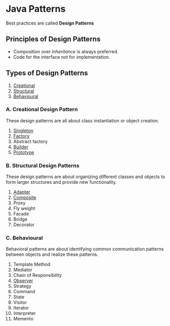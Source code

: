 # Java Patterns

Best practices are called **Design Patterns**

## Principles of Design Patterns

* Composition over _inheritance_ is always preferred.
* Code for the interface not for implementation.

## Types of Design Patterns

1. [Creational](./#a-creational-design-pattern)
2. [Structural](./#b-structural-design-patterns)
3. [Behavioural](./#c-behavioural)

### A. Creational Design Pattern

These design patterns are all about class instantiation or object creation.

1. [Singleton](https://github.com/tuhin47/Learning-Topis/tree/8443aea3bdc1d15b1cf6984711a77f9054c22ad7/docs/pattern/docs/pattern/singleton-design-pattern.md)
2. [Factory](https://github.com/tuhin47/Learning-Topis/tree/8443aea3bdc1d15b1cf6984711a77f9054c22ad7/docs/pattern/docs/pattern/factory-design-pattern.md)
3. Abstract factory
4. [Builder](https://github.com/tuhin47/Learning-Topis/tree/8443aea3bdc1d15b1cf6984711a77f9054c22ad7/docs/pattern/docs/pattern/builder-design-pattern.md)
5. [Prototype](https://github.com/tuhin47/Learning-Topis/tree/8443aea3bdc1d15b1cf6984711a77f9054c22ad7/docs/pattern/docs/pattern/prototype-design-pattern.md)

### B. Structural Design Patterns

These design patterns are about organizing different classes and objects to form larger structures and provide new functionality.

1. [Adapter](https://github.com/tuhin47/Learning-Topis/tree/8443aea3bdc1d15b1cf6984711a77f9054c22ad7/docs/pattern/docs/pattern/adapter-design-pattern.md)
2. [Composite](https://github.com/tuhin47/Learning-Topis/tree/8443aea3bdc1d15b1cf6984711a77f9054c22ad7/docs/pattern/docs/pattern/composite-design-pattern.md)
3. Proxy
4. Fly weight
5. Facade
6. Bridge
7. Decorator

### C. Behavioural

Behavioral patterns are about identifying common communication patterns between objects and realize these patterns.

1. Template Method
2. Mediator
3. Chain of Responsibility
4. [Observer](https://github.com/tuhin47/Learning-Topis/tree/8443aea3bdc1d15b1cf6984711a77f9054c22ad7/docs/pattern/docs/pattern/observer-design-pattern.md)
5. Strategy
6. Command
7. State
8. Visitor
9. Iterator
10. Interpreter
11. Memento


